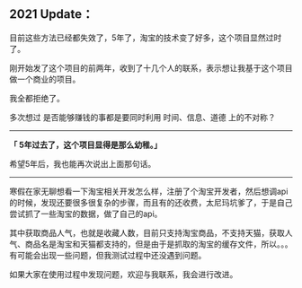 
## 2021 Update：


目前这些方法已经都失效了，5年了，淘宝的技术变了好多，这个项目显然过时了。

刚开始发了这个项目的前两年，收到了十几个人的联系，表示想让我基于这个项目做一个商业的项目。

我全都拒绝了。

多次想过 是否能够赚钱的事都是要同时利用 时间、信息、道德 上的不对称？


-----------

**「 5年过去了，这个项目显得是那么幼稚。」**

希望5年后，我也能再次说出上面那句话。


------------

寒假在家无聊想看一下淘宝相关开发怎么样，注册了个淘宝开发者，然后想调api的时候，发现还要很多很复杂的步骤，而且有的还收费，太尼玛坑爹了，于是自己尝试抓了一些淘宝的数据，做了自己的api。

其中获取商品人气，也就是收藏人数，目前只支持淘宝商品，不支持天猫，获取人气、商品名是淘宝和天猫都支持的，但是由于是抓取的淘宝的缓存文件，所以。。。有可能会出现一些问题，但我测试过程中还没遇到问题。

如果大家在使用过程中发现问题，欢迎与我联系，我会进行改进。


